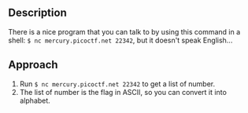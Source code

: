 ## Description
There is a nice program that you can talk to by using this command in a shell: `$ nc mercury.picoctf.net 22342`, but it doesn't speak English...

## Approach
1. Run `$ nc mercury.picoctf.net 22342` to get a list of number.
2. The list of number is the flag in ASCII, so you can convert it into alphabet.
